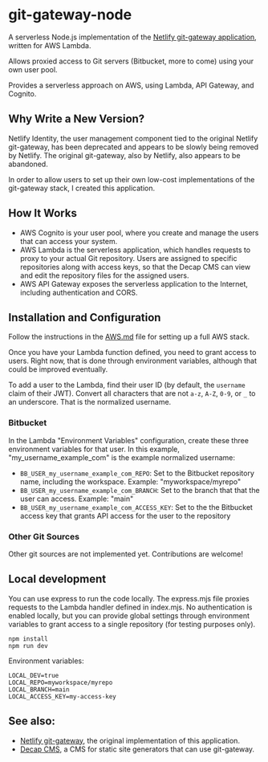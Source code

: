 # git-gateway-node

A serverless Node.js implementation of the [Netlify git-gateway application](https://github.com/netlify/git-gateway), written for AWS Lambda.

Allows proxied access to Git servers (Bitbucket, more to come) using your own user pool.

Provides a serverless approach on AWS, using Lambda, API Gateway, and Cognito.

## Why Write a New Version?

Netlify Identity, the user management component tied to the original Netlify git-gateway, has been deprecated and appears to be slowly being removed by Netlify. The original git-gateway, also by Netlify, also appears to be abandoned.

In order to allow users to set up their own low-cost implementations of the git-gateway stack, I created this application.

## How It Works

* AWS Cognito is your user pool, where you create and manage the users that can access your system.
* AWS Lambda is the serverless application, which handles requests to proxy to your actual Git repository. Users are assigned to specific repositories along with access keys, so that the Decap CMS can view and edit the repository files for the assigned users.
* AWS API Gateway exposes the serverless application to the Internet, including authentication and CORS.

## Installation and Configuration

Follow the instructions in the [AWS.md](AWS.md) file for setting up a full AWS stack.

Once you have your Lambda function defined, you need to grant access to users. Right now, that is done through environment variables, although that could be improved eventually.

To add a user to the Lambda, find their user ID (by default, the `username` claim of their JWT). Convert all characters that are not `a-z`, `A-Z`, `0-9`, or `_` to an underscore. That is the normalized username.

### Bitbucket

In the Lambda "Environment Variables" configuration, create these three environment variables for that user. In this example, "my_username_example_com" is the example normalized username:

* `BB_USER_my_username_example_com_REPO`: Set to the Bitbucket repository name, including the workspace. Example: "myworkspace/myrepo"
* `BB_USER_my_username_example_com_BRANCH`: Set to the branch that that the user can access. Example: "main"
* `BB_USER_my_username_example_com_ACCESS_KEY`: Set to the the Bitbucket access key that grants API access for the user to the repository

### Other Git Sources

Other git sources are not implemented yet. Contributions are welcome!

## Local development

You can use express to run the code locally. The express.mjs file proxies requests to the Lambda handler defined in index.mjs. No authentication is enabled locally, but you can provide global settings through environment variables to grant access to a single repository (for testing purposes only).

    npm install
    npm run dev

Environment variables:

    LOCAL_DEV=true
    LOCAL_REPO=myworkspace/myrepo
    LOCAL_BRANCH=main
    LOCAL_ACCESS_KEY=my-access-key

## See also:

* [Netlify git-gateway](https://github.com/netlify/git-gateway), the original implementation of this application.
* [Decap CMS](https://github.com/decaporg/decap-cms), a CMS for static site generators that can use git-gateway.
